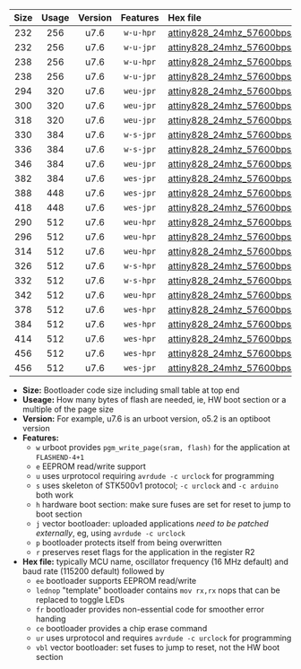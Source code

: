 |Size|Usage|Version|Features|Hex file|
|:-:|:-:|:-:|:-:|:--|
|232|256|u7.6|`w-u-hpr`|[attiny828_24mhz_57600bps_ur.hex](https://raw.githubusercontent.com/stefanrueger/urboot/main/attiny828_24mhz_57600bps_ur.hex)|
|232|256|u7.6|`w-u-jpr`|[attiny828_24mhz_57600bps_ur_vbl.hex](https://raw.githubusercontent.com/stefanrueger/urboot/main/attiny828_24mhz_57600bps_ur_vbl.hex)|
|238|256|u7.6|`w-u-hpr`|[attiny828_24mhz_57600bps_lednop_ur.hex](https://raw.githubusercontent.com/stefanrueger/urboot/main/attiny828_24mhz_57600bps_lednop_ur.hex)|
|238|256|u7.6|`w-u-jpr`|[attiny828_24mhz_57600bps_lednop_ur_vbl.hex](https://raw.githubusercontent.com/stefanrueger/urboot/main/attiny828_24mhz_57600bps_lednop_ur_vbl.hex)|
|294|320|u7.6|`weu-jpr`|[attiny828_24mhz_57600bps_ee_ur_vbl.hex](https://raw.githubusercontent.com/stefanrueger/urboot/main/attiny828_24mhz_57600bps_ee_ur_vbl.hex)|
|300|320|u7.6|`weu-jpr`|[attiny828_24mhz_57600bps_ee_lednop_ur_vbl.hex](https://raw.githubusercontent.com/stefanrueger/urboot/main/attiny828_24mhz_57600bps_ee_lednop_ur_vbl.hex)|
|318|320|u7.6|`weu-jpr`|[attiny828_24mhz_57600bps_ee_lednop_fr_ur_vbl.hex](https://raw.githubusercontent.com/stefanrueger/urboot/main/attiny828_24mhz_57600bps_ee_lednop_fr_ur_vbl.hex)|
|330|384|u7.6|`w-s-jpr`|[attiny828_24mhz_57600bps_vbl.hex](https://raw.githubusercontent.com/stefanrueger/urboot/main/attiny828_24mhz_57600bps_vbl.hex)|
|336|384|u7.6|`w-s-jpr`|[attiny828_24mhz_57600bps_lednop_vbl.hex](https://raw.githubusercontent.com/stefanrueger/urboot/main/attiny828_24mhz_57600bps_lednop_vbl.hex)|
|346|384|u7.6|`weu-jpr`|[attiny828_24mhz_57600bps_ee_lednop_fr_ce_ur_vbl.hex](https://raw.githubusercontent.com/stefanrueger/urboot/main/attiny828_24mhz_57600bps_ee_lednop_fr_ce_ur_vbl.hex)|
|382|384|u7.6|`wes-jpr`|[attiny828_24mhz_57600bps_ee_vbl.hex](https://raw.githubusercontent.com/stefanrueger/urboot/main/attiny828_24mhz_57600bps_ee_vbl.hex)|
|388|448|u7.6|`wes-jpr`|[attiny828_24mhz_57600bps_ee_lednop_vbl.hex](https://raw.githubusercontent.com/stefanrueger/urboot/main/attiny828_24mhz_57600bps_ee_lednop_vbl.hex)|
|418|448|u7.6|`wes-jpr`|[attiny828_24mhz_57600bps_ee_lednop_fr_vbl.hex](https://raw.githubusercontent.com/stefanrueger/urboot/main/attiny828_24mhz_57600bps_ee_lednop_fr_vbl.hex)|
|290|512|u7.6|`weu-hpr`|[attiny828_24mhz_57600bps_ee_ur.hex](https://raw.githubusercontent.com/stefanrueger/urboot/main/attiny828_24mhz_57600bps_ee_ur.hex)|
|296|512|u7.6|`weu-hpr`|[attiny828_24mhz_57600bps_ee_lednop_ur.hex](https://raw.githubusercontent.com/stefanrueger/urboot/main/attiny828_24mhz_57600bps_ee_lednop_ur.hex)|
|314|512|u7.6|`weu-hpr`|[attiny828_24mhz_57600bps_ee_lednop_fr_ur.hex](https://raw.githubusercontent.com/stefanrueger/urboot/main/attiny828_24mhz_57600bps_ee_lednop_fr_ur.hex)|
|326|512|u7.6|`w-s-hpr`|[attiny828_24mhz_57600bps.hex](https://raw.githubusercontent.com/stefanrueger/urboot/main/attiny828_24mhz_57600bps.hex)|
|332|512|u7.6|`w-s-hpr`|[attiny828_24mhz_57600bps_lednop.hex](https://raw.githubusercontent.com/stefanrueger/urboot/main/attiny828_24mhz_57600bps_lednop.hex)|
|342|512|u7.6|`weu-hpr`|[attiny828_24mhz_57600bps_ee_lednop_fr_ce_ur.hex](https://raw.githubusercontent.com/stefanrueger/urboot/main/attiny828_24mhz_57600bps_ee_lednop_fr_ce_ur.hex)|
|378|512|u7.6|`wes-hpr`|[attiny828_24mhz_57600bps_ee.hex](https://raw.githubusercontent.com/stefanrueger/urboot/main/attiny828_24mhz_57600bps_ee.hex)|
|384|512|u7.6|`wes-hpr`|[attiny828_24mhz_57600bps_ee_lednop.hex](https://raw.githubusercontent.com/stefanrueger/urboot/main/attiny828_24mhz_57600bps_ee_lednop.hex)|
|414|512|u7.6|`wes-hpr`|[attiny828_24mhz_57600bps_ee_lednop_fr.hex](https://raw.githubusercontent.com/stefanrueger/urboot/main/attiny828_24mhz_57600bps_ee_lednop_fr.hex)|
|456|512|u7.6|`wes-hpr`|[attiny828_24mhz_57600bps_ee_lednop_fr_ce.hex](https://raw.githubusercontent.com/stefanrueger/urboot/main/attiny828_24mhz_57600bps_ee_lednop_fr_ce.hex)|
|456|512|u7.6|`wes-jpr`|[attiny828_24mhz_57600bps_ee_lednop_fr_ce_vbl.hex](https://raw.githubusercontent.com/stefanrueger/urboot/main/attiny828_24mhz_57600bps_ee_lednop_fr_ce_vbl.hex)|

- **Size:** Bootloader code size including small table at top end
- **Useage:** How many bytes of flash are needed, ie, HW boot section or a multiple of the page size
- **Version:** For example, u7.6 is an urboot version, o5.2 is an optiboot version
- **Features:**
  + `w` urboot provides `pgm_write_page(sram, flash)` for the application at `FLASHEND-4+1`
  + `e` EEPROM read/write support
  + `u` uses urprotocol requiring `avrdude -c urclock` for programming
  + `s` uses skeleton of STK500v1 protocol; `-c urclock` and `-c arduino` both work
  + `h` hardware boot section: make sure fuses are set for reset to jump to boot section
  + `j` vector bootloader: uploaded applications *need to be patched externally*, eg, using `avrdude -c urclock`
  + `p` bootloader protects itself from being overwritten
  + `r` preserves reset flags for the application in the register R2
- **Hex file:** typically MCU name, oscillator frequency (16 MHz default) and baud rate (115200 default) followed by
  + `ee` bootloader supports EEPROM read/write
  + `lednop` "template" bootloader contains `mov rx,rx` nops that can be replaced to toggle LEDs
  + `fr` bootloader provides non-essential code for smoother error handing
  + `ce` bootloader provides a chip erase command
  + `ur` uses urprotocol and requires `avrdude -c urclock` for programming
  + `vbl` vector bootloader: set fuses to jump to reset, not the HW boot section
